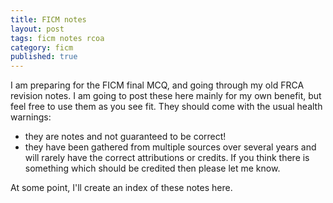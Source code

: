 ```yaml
---
title: FICM notes
layout: post
tags: ficm notes rcoa
category: ficm
published: true
---
```


I am preparing for the FICM final MCQ, and going through my old FRCA revision notes. I am going to post these here mainly for my own benefit, but feel free to use them as you see fit. They should come with the usual health warnings:

- they are notes and not guaranteed to be correct!
- they have been gathered from multiple sources over several years and will rarely have the correct attributions or credits. If you think there is something which should be credited then please let me know.

At some point, I'll create an index of these notes here.